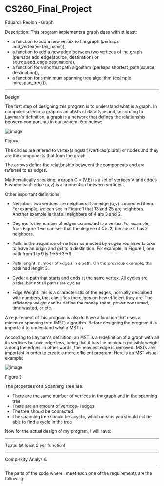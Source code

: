 # CS260_Final_Project
Eduarda Reolon - Graph

Description: This program implements a graph class with at least:

 - a function to add a new vertex to the graph (perhaps add_vertex(vertex_name)),
 - a function to add a new edge between two vertices of the graph (perhaps add_edge(source, destination) or source.add_edge(destination)),
 - a function for a shortest path algorithm (perhaps shortest_path(source, destination)),
 - a function for a minimum spanning tree algorithm (example min_span_tree()).

---------------------------------------------------------------------------------------------------

Design: 

The first step of designing this program is to understand what is a graph. In computer science a graph is an abstract data type and, according to Layman's definition, a graph is a network that defines the relationship between components in our system. See below:

![image](https://github.com/dudareolon/CS260_Final_Project/assets/102680672/2bce32be-74fc-4d6e-acad-01996b893042)

Figure 1

The circles are refered to vertex(singular)/vertices(plural) or nodes and they are the components that form the graph.

The arrows define the relationship betweent the components and are referred to as edges.

Mathematically speaking, a graph G = (V,E) is a set of vertices V and edges E where each edge (u,v) is a connection between vertices.

Other important definitions:

- Neighbor: two vertices are neighbors if an edge (u,v) connected them. For example, we can see in Figure 1 that 13 and 25 are neighbors. Another example is that all neighbors of 4 are 3 and 2.

- Degree: is the number of edges connected to a vertex. For example, from Figure 1 we can see that the degree of 4 is 2, because it has 2 neighbors.

- Path: is the sequence of vertices connected by edges you have to take to leave an origin and get to a destinition. For example, in Figure 1, one path from 1 to 9 is 1->5->3->9.

- Path lenght: number of edges in a path. On the previous example, the path had lenght 3.

- Cycle: a path that starts and ends at the same vertex. All cycles are paths, but not all paths are cycles.

- Edge Weight: this is a characteristic of the edges, normally described with numbers, that classifies the edges on how efficient they are. The efficiency weight can be define the money spent, power consumed, time wasted, or etc. 

A requirement of this program is also to have a function that uses a minimum spanning tree (MST) algorithm. Before designing the program it is important to understand what a MST is.

According to Layman's definition, an MST is a redefinition of a graph with all its vertices but one edge less, being that it has the minimum possible weight among the edges, in other words, the heaviest edge is removed. MSTs are important in order to create a more efficient program. Here is an MST visual example:

![image](https://github.com/dudareolon/CS260_Final_Project/assets/102680672/e5a8a28a-e1b1-4e1c-9793-57adc257bdd1)

Figure 2

The properties of a Spanning Tree are:
 - There are the same number of vertices in the graph and in the spanning tree
 - There are an amount of vertices-1 edges
 - The tree should be connected
 - The spanning tree should be acyclic, which means you should not be able to find a cycle in the tree


Now for the actual design of my program, I will have:


---------------------------------------------------------------------------------------------------

Tests: (at least 2 per function)

---------------------------------------------------------------------------------------------------

Complexity Analyzis:

---------------------------------------------------------------------------------------------------

The parts of the code where I meet each one of the requirements are the following:
